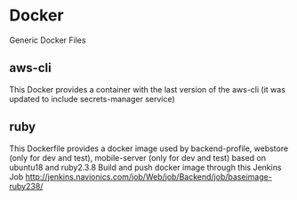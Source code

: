 # Docker
Generic Docker Files


## aws-cli

This Docker provides a container with the last version of the aws-cli
(it was updated to include secrets-manager service)

## ruby
This Dockerfile provides a docker image used by backend-profile, webstore (only for dev and test), mobile-server (only for dev and test) based on ubuntu18 and ruby2.3.8
Build and push docker image through this Jenkins Job http://jenkins.navionics.com/job/Web/job/Backend/job/baseimage-ruby238/ 
